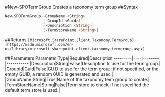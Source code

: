 #New-SPOTermGroup
Creates a taxonomy term group
##Syntax
```powershell
New-SPOTermGroup -GroupName <String>
                 [-GroupId <Guid>]
                 [-Description <String>]
                 [-TermStoreName <String>]
```


##Returns
```[Microsoft.SharePoint.Client.Taxonomy.TermGroup](https://msdn.microsoft.com/en-us/library/microsoft.sharepoint.client.taxonomy.termgroup.aspx)```

##Parameters
Parameter|Type|Required|Description
---------|----|--------|-----------
|Description|String|False|Description to use for the term group.|
|GroupId|Guid|False|GUID to use for the term group; if not specified, or the empty GUID, a random GUID is generated and used.|
|GroupName|String|True|Name of the taxonomy term group to create.|
|TermStoreName|String|False|Term store to check; if not specified the default term store is used.|
